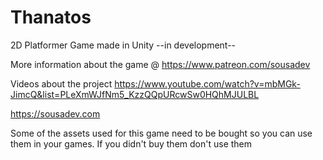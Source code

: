 # Thanatos
2D Platformer Game made in Unity --in development--

More information about the game @ https://www.patreon.com/sousadev

Videos about the project https://www.youtube.com/watch?v=mbMGk-JimcQ&list=PLeXmWJfNm5_KzzQQpURcwSw0HQhMJULBL

https://sousadev.com


Some of the assets used for this game need to be bought so you can use them in your games.
If you didn't buy them don't use them
